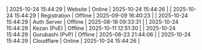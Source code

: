 | 2025-10-24 15:44:29 | Website | Online | 2025-10-24 15:44:26 |
| 2025-10-24 15:44:29 | Registration | Offline | 2025-09-09 16:40:23 |
| 2025-10-24 15:44:29 | Auth Server | Offline | 2025-08-18 09:33:31 |
| 2025-10-24 15:44:29 | Kezan (PvE) | Offline | 2025-10-11 12:51:30 |
| 2025-10-24 15:44:29 | Gurubashi (PvP) | Offline | 2025-08-23 21:44:06 |
| 2025-10-24 15:44:29 | Cloudflare | Online | 2025-10-24 15:44:26 |
